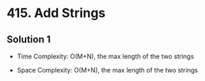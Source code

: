 # 415. Add Strings

## Solution 1

* Time Complexity: O(M+N), the max length of the two strings

* Space Complexity: O(M+N), the max length of the two strings